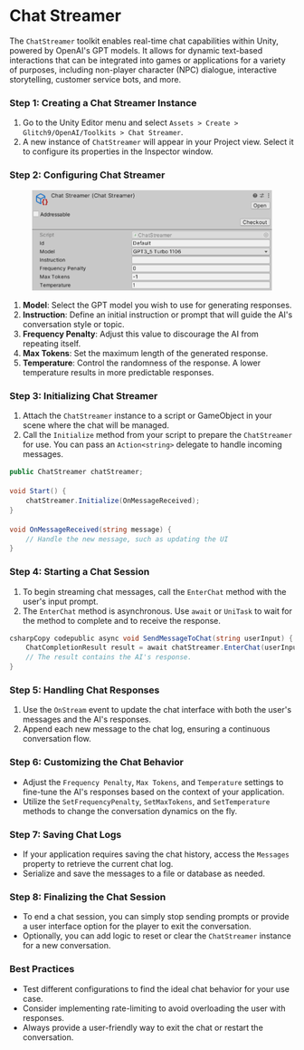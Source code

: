 # Chat Streamer

The `ChatStreamer` toolkit enables real-time chat capabilities within Unity, powered by OpenAI's GPT models. It allows for dynamic text-based interactions that can be integrated into games or applications for a variety of purposes, including non-player character (NPC) dialogue, interactive storytelling, customer service bots, and more.

### Step 1: Creating a Chat Streamer Instance

1. Go to the Unity Editor menu and select `Assets > Create > Glitch9/OpenAI/Toolkits > Chat Streamer`.
2. A new instance of `ChatStreamer` will appear in your Project view. Select it to configure its properties in the Inspector window.

### Step 2: Configuring Chat Streamer

<figure><img src="../../../.gitbook/assets/image (34).png" alt=""><figcaption></figcaption></figure>

1. **Model**: Select the GPT model you wish to use for generating responses.
2. **Instruction**: Define an initial instruction or prompt that will guide the AI's conversation style or topic.
3. **Frequency Penalty**: Adjust this value to discourage the AI from repeating itself.
4. **Max Tokens**: Set the maximum length of the generated response.
5. **Temperature**: Control the randomness of the response. A lower temperature results in more predictable responses.

### Step 3: Initializing Chat Streamer

1. Attach the `ChatStreamer` instance to a script or GameObject in your scene where the chat will be managed.
2. Call the `Initialize` method from your script to prepare the `ChatStreamer` for use. You can pass an `Action<string>` delegate to handle incoming messages.

```csharp
public ChatStreamer chatStreamer;

void Start() {
    chatStreamer.Initialize(OnMessageReceived);
}

void OnMessageReceived(string message) {
    // Handle the new message, such as updating the UI
}
```

### Step 4: Starting a Chat Session

1. To begin streaming chat messages, call the `EnterChat` method with the user's input prompt.
2. The `EnterChat` method is asynchronous. Use `await` or `UniTask` to wait for the method to complete and to receive the response.

```csharp
csharpCopy codepublic async void SendMessageToChat(string userInput) {
    ChatCompletionResult result = await chatStreamer.EnterChat(userInput);
    // The result contains the AI's response.
}
```

### Step 5: Handling Chat Responses

1. Use the `OnStream` event to update the chat interface with both the user's messages and the AI's responses.
2. Append each new message to the chat log, ensuring a continuous conversation flow.

### Step 6: Customizing the Chat Behavior

* Adjust the `Frequency Penalty`, `Max Tokens`, and `Temperature` settings to fine-tune the AI's responses based on the context of your application.
* Utilize the `SetFrequencyPenalty`, `SetMaxTokens`, and `SetTemperature` methods to change the conversation dynamics on the fly.

### Step 7: Saving Chat Logs

* If your application requires saving the chat history, access the `Messages` property to retrieve the current chat log.
* Serialize and save the messages to a file or database as needed.

### Step 8: Finalizing the Chat Session

* To end a chat session, you can simply stop sending prompts or provide a user interface option for the player to exit the conversation.
* Optionally, you can add logic to reset or clear the `ChatStreamer` instance for a new conversation.

### Best Practices

* Test different configurations to find the ideal chat behavior for your use case.
* Consider implementing rate-limiting to avoid overloading the user with responses.
* Always provide a user-friendly way to exit the chat or restart the conversation.
